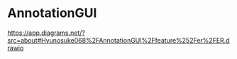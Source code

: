 # AnnotationGUI

https://app.diagrams.net/?src=about#Hyunosuke068%2FAnnotationGUI%2Ffeature%252Fer%2FER.drawio

